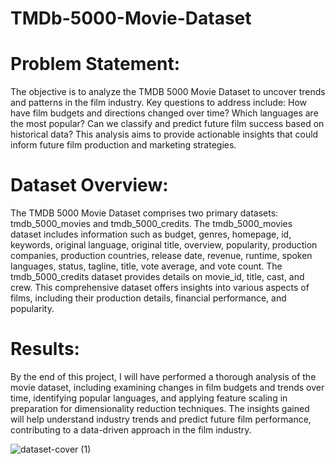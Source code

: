 # TMDb-5000-Movie-Dataset
 # Problem Statement:
The objective is to analyze the TMDB 5000 Movie Dataset to uncover trends and patterns in the film industry. Key questions to address include: How have film budgets and directions changed over time? Which languages are the most popular? Can we classify and predict future film success based on historical data? This analysis aims to provide actionable insights that could inform future film production and marketing strategies.

 # Dataset Overview:
The TMDB 5000 Movie Dataset comprises two primary datasets: tmdb_5000_movies and tmdb_5000_credits. The tmdb_5000_movies dataset includes information such as budget, genres, homepage, id, keywords, original language, original title, overview, popularity, production companies, production countries, release date, revenue, runtime, spoken languages, status, tagline, title, vote average, and vote count. The tmdb_5000_credits dataset provides details on movie_id, title, cast, and crew. This comprehensive dataset offers insights into various aspects of films, including their production details, financial performance, and popularity.

# Results:
By the end of this project, I will have performed a thorough analysis of the movie dataset, including examining changes in film budgets and trends over time, identifying popular languages, and applying feature scaling in preparation for dimensionality reduction techniques. The insights gained will help understand industry trends and predict future film performance, contributing to a data-driven approach in the film industry.

![dataset-cover (1)](https://github.com/user-attachments/assets/0cf081c9-d5b9-4a27-9388-4c136b666261)
